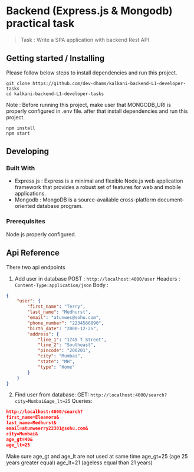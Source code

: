 # Backend (Express.js & Mongodb) practical task 
> Task : Write a SPA application with backend Rest API

## Getting started / Installing

Please follow below steps to install dependencies and run this project.

```shell
git clone https://github.com/dev-dhams/kalkani-backend-L1-developer-tasks
cd kalkani-backend-L1-developer-tasks
```
Note : Before running this project, make user that MONGODB_URI is properly configured in .env file. after that install dependencies and run this project.
```shell
npm install
npm start
```

## Developing

### Built With
* Express.js : Express is a minimal and flexible Node.js web application framework that provides a robust set of features for web and mobile applications.
* Mongodb : MongoDB is a source-available cross-platform document-oriented database program. 


### Prerequisites
Node.js properly configured.

## Api Reference
There two api endpoints
1. Add user in database
POST : `http://localhost:4000/user`
Headers : `Content-Type:application/json`
Body : 
```json
{
    "user": {
        "first_name": "Terry",
        "last_name": "Medhurst",
        "email": "atunwes@sohu.com",
        "phone_number": "2234566890",
        "birth_date": "2000-12-25",
        "address": {
            "line_1": "1745 T Street",
            "line_2": "Southeast",
            "pincode": "200201",
            "city": "Mumbai",
            "state": "MH",
            "type": "Home"
        }
    }
}
```

2. Find user from database:
GET: `http://localhost:4000/search?city=Mumbai&age_lt=25`
Queries:
```json
http://localhost:4000/search?
first_name=Eleanora&
last_name=Medhurst&
email=atunweerry22301@sohu.com&
city=Mumbai&
age_gt=40&
age_lt=25
```
Make sure age_gt and age_lt are not used at same time
age_gt=25 (age 25 years greater equal)
age_lt=21 (ageless equal than 21 years)
